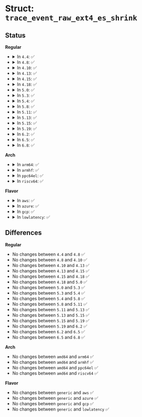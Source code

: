 # Struct: <code>trace_event_raw_ext4_es_shrink</code>

## Status
<b>Regular</b>
<ul>
<li>
<details>
<summary>In <code>4.4</code>: ✅</summary>

```c
struct trace_event_raw_ext4_es_shrink {
    struct trace_entry ent;
    dev_t dev;
    int nr_shrunk;
    long long unsigned int scan_time;
    int nr_skipped;
    int retried;
    char __data[0];
};
```
</details>
</li>
<li>
<details>
<summary>In <code>4.8</code>: ✅</summary>

```c
struct trace_event_raw_ext4_es_shrink {
    struct trace_entry ent;
    dev_t dev;
    int nr_shrunk;
    long long unsigned int scan_time;
    int nr_skipped;
    int retried;
    char __data[0];
};
```
</details>
</li>
<li>
<details>
<summary>In <code>4.10</code>: ✅</summary>

```c
struct trace_event_raw_ext4_es_shrink {
    struct trace_entry ent;
    dev_t dev;
    int nr_shrunk;
    long long unsigned int scan_time;
    int nr_skipped;
    int retried;
    char __data[0];
};
```
</details>
</li>
<li>
<details>
<summary>In <code>4.13</code>: ✅</summary>

```c
struct trace_event_raw_ext4_es_shrink {
    struct trace_entry ent;
    dev_t dev;
    int nr_shrunk;
    long long unsigned int scan_time;
    int nr_skipped;
    int retried;
    char __data[0];
};
```
</details>
</li>
<li>
<details>
<summary>In <code>4.15</code>: ✅</summary>

```c
struct trace_event_raw_ext4_es_shrink {
    struct trace_entry ent;
    dev_t dev;
    int nr_shrunk;
    long long unsigned int scan_time;
    int nr_skipped;
    int retried;
    char __data[0];
};
```
</details>
</li>
<li>
<details>
<summary>In <code>4.18</code>: ✅</summary>

```c
struct trace_event_raw_ext4_es_shrink {
    struct trace_entry ent;
    dev_t dev;
    int nr_shrunk;
    long long unsigned int scan_time;
    int nr_skipped;
    int retried;
    char __data[0];
};
```
</details>
</li>
<li>
<details>
<summary>In <code>5.0</code>: ✅</summary>

```c
struct trace_event_raw_ext4_es_shrink {
    struct trace_entry ent;
    dev_t dev;
    int nr_shrunk;
    long long unsigned int scan_time;
    int nr_skipped;
    int retried;
    char __data[0];
};
```
</details>
</li>
<li>
<details>
<summary>In <code>5.3</code>: ✅</summary>

```c
struct trace_event_raw_ext4_es_shrink {
    struct trace_entry ent;
    dev_t dev;
    int nr_shrunk;
    long long unsigned int scan_time;
    int nr_skipped;
    int retried;
    char __data[0];
};
```
</details>
</li>
<li>
<details>
<summary>In <code>5.4</code>: ✅</summary>

```c
struct trace_event_raw_ext4_es_shrink {
    struct trace_entry ent;
    dev_t dev;
    int nr_shrunk;
    long long unsigned int scan_time;
    int nr_skipped;
    int retried;
    char __data[0];
};
```
</details>
</li>
<li>
<details>
<summary>In <code>5.8</code>: ✅</summary>

```c
struct trace_event_raw_ext4_es_shrink {
    struct trace_entry ent;
    dev_t dev;
    int nr_shrunk;
    long long unsigned int scan_time;
    int nr_skipped;
    int retried;
    char __data[0];
};
```
</details>
</li>
<li>
<details>
<summary>In <code>5.11</code>: ✅</summary>

```c
struct trace_event_raw_ext4_es_shrink {
    struct trace_entry ent;
    dev_t dev;
    int nr_shrunk;
    long long unsigned int scan_time;
    int nr_skipped;
    int retried;
    char __data[0];
};
```
</details>
</li>
<li>
<details>
<summary>In <code>5.13</code>: ✅</summary>

```c
struct trace_event_raw_ext4_es_shrink {
    struct trace_entry ent;
    dev_t dev;
    int nr_shrunk;
    long long unsigned int scan_time;
    int nr_skipped;
    int retried;
    char __data[0];
};
```
</details>
</li>
<li>
<details>
<summary>In <code>5.15</code>: ✅</summary>

```c
struct trace_event_raw_ext4_es_shrink {
    struct trace_entry ent;
    dev_t dev;
    int nr_shrunk;
    long long unsigned int scan_time;
    int nr_skipped;
    int retried;
    char __data[0];
};
```
</details>
</li>
<li>
<details>
<summary>In <code>5.19</code>: ✅</summary>

```c
struct trace_event_raw_ext4_es_shrink {
    struct trace_entry ent;
    dev_t dev;
    int nr_shrunk;
    long long unsigned int scan_time;
    int nr_skipped;
    int retried;
    char __data[0];
};
```
</details>
</li>
<li>
<details>
<summary>In <code>6.2</code>: ✅</summary>

```c
struct trace_event_raw_ext4_es_shrink {
    struct trace_entry ent;
    dev_t dev;
    int nr_shrunk;
    long long unsigned int scan_time;
    int nr_skipped;
    int retried;
    char __data[0];
};
```
</details>
</li>
<li>
<details>
<summary>In <code>6.5</code>: ✅</summary>

```c
struct trace_event_raw_ext4_es_shrink {
    struct trace_entry ent;
    dev_t dev;
    int nr_shrunk;
    long long unsigned int scan_time;
    int nr_skipped;
    int retried;
    char __data[0];
};
```
</details>
</li>
<li>
<details>
<summary>In <code>6.8</code>: ✅</summary>

```c
struct trace_event_raw_ext4_es_shrink {
    struct trace_entry ent;
    dev_t dev;
    int nr_shrunk;
    long long unsigned int scan_time;
    int nr_skipped;
    int retried;
    char __data[0];
};
```
</details>
</li>
</ul>
<b>Arch</b>
<ul>
<li>
<details>
<summary>In <code>arm64</code>: ✅</summary>

```c
struct trace_event_raw_ext4_es_shrink {
    struct trace_entry ent;
    dev_t dev;
    int nr_shrunk;
    long long unsigned int scan_time;
    int nr_skipped;
    int retried;
    char __data[0];
};
```
</details>
</li>
<li>
<details>
<summary>In <code>armhf</code>: ✅</summary>

```c
struct trace_event_raw_ext4_es_shrink {
    struct trace_entry ent;
    dev_t dev;
    int nr_shrunk;
    long long unsigned int scan_time;
    int nr_skipped;
    int retried;
    char __data[0];
};
```
</details>
</li>
<li>
<details>
<summary>In <code>ppc64el</code>: ✅</summary>

```c
struct trace_event_raw_ext4_es_shrink {
    struct trace_entry ent;
    dev_t dev;
    int nr_shrunk;
    long long unsigned int scan_time;
    int nr_skipped;
    int retried;
    char __data[0];
};
```
</details>
</li>
<li>
<details>
<summary>In <code>riscv64</code>: ✅</summary>

```c
struct trace_event_raw_ext4_es_shrink {
    struct trace_entry ent;
    dev_t dev;
    int nr_shrunk;
    long long unsigned int scan_time;
    int nr_skipped;
    int retried;
    char __data[0];
};
```
</details>
</li>
</ul>
<b>Flavor</b>
<ul>
<li>
<details>
<summary>In <code>aws</code>: ✅</summary>

```c
struct trace_event_raw_ext4_es_shrink {
    struct trace_entry ent;
    dev_t dev;
    int nr_shrunk;
    long long unsigned int scan_time;
    int nr_skipped;
    int retried;
    char __data[0];
};
```
</details>
</li>
<li>
<details>
<summary>In <code>azure</code>: ✅</summary>

```c
struct trace_event_raw_ext4_es_shrink {
    struct trace_entry ent;
    dev_t dev;
    int nr_shrunk;
    long long unsigned int scan_time;
    int nr_skipped;
    int retried;
    char __data[0];
};
```
</details>
</li>
<li>
<details>
<summary>In <code>gcp</code>: ✅</summary>

```c
struct trace_event_raw_ext4_es_shrink {
    struct trace_entry ent;
    dev_t dev;
    int nr_shrunk;
    long long unsigned int scan_time;
    int nr_skipped;
    int retried;
    char __data[0];
};
```
</details>
</li>
<li>
<details>
<summary>In <code>lowlatency</code>: ✅</summary>

```c
struct trace_event_raw_ext4_es_shrink {
    struct trace_entry ent;
    dev_t dev;
    int nr_shrunk;
    long long unsigned int scan_time;
    int nr_skipped;
    int retried;
    char __data[0];
};
```
</details>
</li>
</ul>

## Differences
<b>Regular</b>
<ul>
<li>
No changes between <code>4.4</code> and <code>4.8</code> ✅
</li>
<li>
No changes between <code>4.8</code> and <code>4.10</code> ✅
</li>
<li>
No changes between <code>4.10</code> and <code>4.13</code> ✅
</li>
<li>
No changes between <code>4.13</code> and <code>4.15</code> ✅
</li>
<li>
No changes between <code>4.15</code> and <code>4.18</code> ✅
</li>
<li>
No changes between <code>4.18</code> and <code>5.0</code> ✅
</li>
<li>
No changes between <code>5.0</code> and <code>5.3</code> ✅
</li>
<li>
No changes between <code>5.3</code> and <code>5.4</code> ✅
</li>
<li>
No changes between <code>5.4</code> and <code>5.8</code> ✅
</li>
<li>
No changes between <code>5.8</code> and <code>5.11</code> ✅
</li>
<li>
No changes between <code>5.11</code> and <code>5.13</code> ✅
</li>
<li>
No changes between <code>5.13</code> and <code>5.15</code> ✅
</li>
<li>
No changes between <code>5.15</code> and <code>5.19</code> ✅
</li>
<li>
No changes between <code>5.19</code> and <code>6.2</code> ✅
</li>
<li>
No changes between <code>6.2</code> and <code>6.5</code> ✅
</li>
<li>
No changes between <code>6.5</code> and <code>6.8</code> ✅
</li>
</ul>
<b>Arch</b>
<ul>
<li>
No changes between <code>amd64</code> and <code>arm64</code> ✅
</li>
<li>
No changes between <code>amd64</code> and <code>armhf</code> ✅
</li>
<li>
No changes between <code>amd64</code> and <code>ppc64el</code> ✅
</li>
<li>
No changes between <code>amd64</code> and <code>riscv64</code> ✅
</li>
</ul>
<b>Flavor</b>
<ul>
<li>
No changes between <code>generic</code> and <code>aws</code> ✅
</li>
<li>
No changes between <code>generic</code> and <code>azure</code> ✅
</li>
<li>
No changes between <code>generic</code> and <code>gcp</code> ✅
</li>
<li>
No changes between <code>generic</code> and <code>lowlatency</code> ✅
</li>
</ul>
